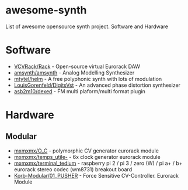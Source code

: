 # awesome-synth
List of awesome opensource synth project. Software and Hardware

# Software

* [VCVRack/Rack](https://github.com/VCVRack/Rack) - Open-source virtual Eurorack DAW
* [amsynth/amsynth](https://github.com/amsynth/amsynth) - Analog Modelling Synthesizer
* [mtytel/helm](https://github.com/mtytel/helm) - A free polyphonic synth with lots of modulation
* [LouisGorenfeld/DigitsVst](https://github.com/LouisGorenfeld/DigitsVst) - An advanced phase distortion synthesizer
* [asb2m10/dexed](https://github.com/asb2m10/dexed) - FM multi plaform/multi format plugin

# Hardware

## Modular

* [mxmxmx/O_C](https://github.com/mxmxmx/O_C) - polymorphic CV generator eurorack module
* [mxmxmx/temps_utile-](https://github.com/mxmxmx/temps_utile-) - 6x clock generator eurorack module
* [mxmxmx/terminal_tedium](https://github.com/mxmxmx/terminal_tedium) - raspberry pi 2 / pi 3 / zero (W) / pi a+ / b+ eurorack stereo codec (wm8731) breakout board 
* [Korb-Modular/01_PUSHER](https://github.com/Korb-Modular/01_PUSHER) - Force Sensitive CV-Controller. Eurorack Module
